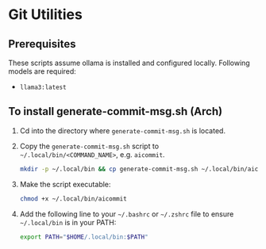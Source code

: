 # Git Utilities

## Prerequisites

These scripts assume ollama is installed and configured locally.
Following models are required:

- `llama3:latest`

## To install generate-commit-msg.sh (Arch)

1. Cd into the directory where `generate-commit-msg.sh` is located.

2. Copy the `generate-commit-msg.sh` script to `~/.local/bin/<COMMAND_NAME>`, e.g. `aicommit`.

   ```bash
   mkdir -p ~/.local/bin && cp generate-commit-msg.sh ~/.local/bin/aicommit
   ```

3. Make the script executable:

   ```bash
   chmod +x ~/.local/bin/aicommit
   ```

4. Add the following line to your `~/.bashrc` or `~/.zshrc` file to ensure `~/.local/bin` is in your PATH:

   ```bash
   export PATH="$HOME/.local/bin:$PATH"
   ```
